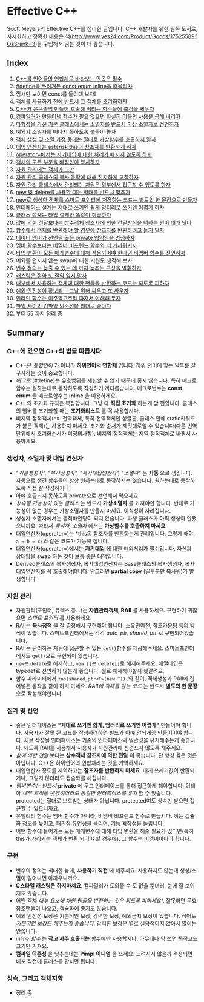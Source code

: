 # Effective C++

Scott Meyers의 Effective C++를 정리한 글입니다. C++ 개발자를 위한 필독 도서로, 자세한하고 정확한 내용은 책(<http://www.yes24.com/Product/Goods/17525589?OzSrank=3>)을 구입해서 읽는 것이 더 좋습니다.

## Index

01. [C++를 언어들의 연합체로 바라보는 안목은 필수](docs/ch01.md)
02. [#define을 쓰려거든 const enum inline을 떠올리자](docs/ch02.md)
03. 낌새만 보이면 const를 들이대 보자!
04. [객체를 사용하기 전에 반드시 그 객체를 초기화하자](docs/ch04.md)
05. [C++가 은근슬쩍 만들어 호출해 버리는 함수들에 촉각을 세우자](docs/ch05.md)
06. [컴파일러가 만들어낸 함수가 필요 없으면 확실히 이들의 사용을 금해 버리자](docs/ch06.md)
07. [다형성을 가진 기본 클래스에서는 소멸자를 반드시 가상 소멸자로 선언하자](docs/ch07.md)
08. 예외가 소멸자를 떠나지 못하도록 붙들어 놓자
09. [객체 생성 및 소멸 과정 중에는 절대로 가상함수를 호출하지 말자](docs/ch09.md)
10. [대입 연산자는 asterisk this의 참조자를 반환하게 하자](docs/ch10.md)
11. [operator=에서는 자기대입에 대한 처리가 빠지지 않도록 하자](docs/ch11.md)
12. [객체의 모든 부분을 빠짐없이 복사하자](docs/ch12.md)
13. [자원 관리에는 객체가 그만](docs/ch13.md)
14. [자원 관리 클래스의 복사 동작에 대해 진지하게 고찰하자](docs/ch14.md)
15. [자원 관리 클래스에서 관리되는 자원은 외부에서 접근할 수 있도록 하자](docs/ch15.md)
16. [new 및 delete를 사용할 때는 형태를 반드시 맞추자](docs/ch16.md)
17. [new로 생성한 객체를 스마트 포인터에 저장하는 코드는 별도의 한 문장으로 만들자](docs/ch17.md)
18. [인터페이스 설계는 제대로 쓰기엔 쉽게 엉터리로 쓰기엔 어렵게 하자](docs/ch18.md)
19. [클래스 설계는 타입 설계와 똑같이 취급하자](docs/ch19.md)
20. [값에 의한 전달보다는 상수객체 참조자에 의한 전달방식을 택하는 편이 대개 낫다](docs/ch20.md)
21. [함수에서 객체를 반환해야 할 경우에 참조자를 반환하려고 들지 말자](docs/ch21.md)
22. [데이터 멤버가 선언될 곳은 private 영역임을 명심하자](docs/ch22.md)
23. [멤버 함수보다는 비멤버 비프렌드 함수와 더 가까워지자](docs/ch23.md)
24. [타입 변환이 모든 매개변수에 대해 적용되어야 한다면 비멤버 함수를 전언하자](docs/ch24.md)
25. 예외를 던지지 않는 swap에 대한 지원도 생각해 보자
26. [변수 정의는 늦출 수 있는 데 까지 늦추는 근성을 발휘하자](docs/ch26.md)
27. [캐스팅은 절약 또 절약 잊지 말자](docs/ch27.md)
28. [내부에서 사용하는 객체에 대한 핸들을 반환하는 코드는 되도록 피하자](docs/ch28.md)
29. [예외 안전성이 확보되는 그날 위해 싸우고 또 싸우자](docs/ch29.md)
30. [인라인 함수는 미주알고주알 따져서 이해해 두자](docs/ch30.md)
31. [파일 사이의 컴파일 의존성을 최대로 줄이자](docs/ch31.md)
32. 부터 55 까지 정리 중

## Summary

### C++에 왔으면 C++의 법을 따릅시다

- C++은 *통합언어* 가 아니라 **하위언어의 연합체** 입니다.
  하위 언어에 맞는 말투를 잘 구사하는 것이 중요합니다.
- *매크로* (#define)는 유효범위를 제한할 수 없기 때문에 좋지 않습니다.
  특히 매크로함수는 원하는대로 동작하도록 작성하기 까다롭습니다.
  매크로변수는 **const, enum** 을 매크로함수는 **inline** 을 이용하세요.
- C++의 초기화 규칙은 복잡합니다. 그냥 다 **직접 초기화** 하는게 맘 편합니다.
  클래스의 멤버를 초기화할 때는 **초기화리스트** 를 꼭 사용합시다.
- 비지역 정적객체(ex. 전역객체, 특히 전역객체인 싱글톤, 클래스 안에 static키워드가 붙은 객체)는 사용하지 마세요.
  초기화 순서가 제멋대로일 수 있습니다(다른 번역단위에서 초기화순서가 미정의사항).
  비지역 정적객체는 지역 정적객체로 바꿔서 사용하세요.

### 생성자, 소멸자 및 대입 연산자

- *"기본생성자", "복사생성자", "복사대입연산자", "소멸자"* 는 **자동** 으로 생깁니다.
  자동으로 생긴 함수들이 항상 원하는대로 동작하지는 않습니다.
  원하는대로 동작하도록 직접 잘 작성하거나,
- 아얘 호출되지 못하도록 private으로 선언해서 막으세요.
- *상속될 가능성이 있는 클래스* 는 반드시 **가상소멸자** 를 가져야만 합니다.
  반대로 가능성이 없는 경우는 가상소멸자를 만들지 마세요. 이식성이 사라집니다.
- 생성자 소멸자에서는 동적바인딩이 되지 않습니다. 파생 클래스가 아직 생성아 안됐으니까요.
  따라서 *생성자, 소멸자* 에서는 **가상함수를 호출하지 마세요**
- 대입연산자(operator=)는 \*this의 참조자를 반환하는게 관례입니다.
  그렇게 해야, ```a = b = c;```와 같은 코드가 가능해 집니다.
- 대입연산자(operator=)에서는 **자기대입** 에 대한 예외처리가 필수입니다.
  자신과 상대방을 **swap** 하는 것이 보통 좋은 대책입니다.
- Derived클래스의 복사생성자, 복사대입연산자는 Base클래스의 복사생성자, 복사대입연산자를 꼭 호출해야합니다.
  안그러면 **partial copy** (일부분만 복사됨)가 발생합니다.

### 자원 관리

- 자원관리(포인터, 뮤텍스 등...)는 **자원관리객체, RAII** 를 사용하세요.
  구현하기 귀찮으면 *스마트 포인터* 를 사용하세요.
- RAII는 **복사정책** 을 잘 결정해서 구현해야 합니다.
  소유권이전, 참조카운팅 등의 방식이 있습니다.
  스마트포인터에서는 각각 *auto_ptr, shared_ptr* 로 구현되어있습니다.
- RAII는 관리하는 자원에 접근할 수 있는 ```get()```함수를 제공해주세요.
  스마트포인터에서도 ```get()```으로 구현되어 있습니다.
- ```new```는 ```delete```로 해제하고, ```new []```는 ```delete[]```로 해제해주세요.
  배열타입은 typedef로 선언하지 않는게 좋습니다. 뭘로 해제해야할지 헷갈려요.
- 함수 파라미터에서 ```foo(shared_ptr<T>(new T));```와 같이, 객체생성과 RAII에 집어넣은 동작을 같이 하지 마세요.
  *RAII에 객체를 담는 코드* 는 반드시 **별도의 한 문장** 으로 작성해야합니다.

### 설계 및 선언

- 좋은 인터페이스는 **"제대로 쓰기엔 쉽게, 엉터리로 쓰기엔 어렵게"** 만들어야 합니다.
  사용자가 잘못 된 코드를 작성하려하면 빌드가 아얘 안되게끔 만들어어야 합니다.
  새로 작성될 인터페이스는 기존의 인터페이스와 일관성을 유지해주는게 좋습니다.
  되도록 RAII를 사용해서 사용자가 자원관리에 신경쓰지 않도록 해주세요.
- *값에 의한 전달* 보다는 **상수객체 참조자에 의한 전달** 이 좋습니다.
  단 항상 옳은 것은 아닙니다. C++은 하위언어의 연합체라는 것을 기억하세요.
- 대입연산자 정도를 제외하고는 **참조자를 반환하지 마세요**.
  대게 쓰레기값이 반환되거나, 그렇지 않더라도 캡슐화를 해칩니다.
- *멤버변수는 반드시* **private** 에 두고 인터페이스를 통해 접근하게 해야합니다.
  이래야 *내부 로직을 변경하더라도 동일한 인터페이스를 유지* 할 수 있습니다.
  protected는 절대로 보호받는 상태가 아닙니다.
  protected여도 상속만 받으면 접근할 수 있으니까요.
- 유틸리티 함수는 멤버 함수가 아니라, 비멤버 비프렌드 함수로 만듭시다.
  이는 캡슐화 정도를 높이고, 패키징 유연성을 올리며, 기능 확장성을 늘립니다.
- 어떤 함수에 들어가는 모든 매개변수에 대해 타입 변환을 해줄 필요가 있다면(특히 this가 가리키는 객체가 변환 되어야 할 경우에), 그 함수는 비멤버이어야 합니다.

### 구현

- 변수의 정의는 최대한 늦게, **사용하기 직전** 에 해주세요.
  사용하지도 않는데 생성/소멸이 일어나면 아까우니까요.
- **C스타일 캐스팅은 하지마세요**.
  컴파일러가 도와줄 수 도 없을 뿐더러, 눈에 잘 보이지도 않습니다.
- 어떤 객체 *내부 요소에 대한 핸들을 반환하는 것은 되도록 피하세요**.
  잘못하면 무효참조핸들이 나오고, 캡슐화에 좋지도 않습니다.
- 예외 안전성 보장은 기본적인 보장, 강력한 보장, 예외금지 보장이 있습니다.
  적어도 *기본적인 보장은 해주는게 좋습니다*.
  강력한 보장은 별로 실용적이지 않아서 많이는 안씁니다.
- *inline 함수* 는 **작고 자주 호출되는** 함수에만 사용합시다.
  아무데나 막 쓰면 목적코드 크기만 커져요.
- **컴파일 의존성** 을 낮추는데는 **Pimpl 이디엄** 을 쓰세요.
  느려지지 않을까 걱정되면 배포 직전에 클래스를 합치면 됩니다.

### 상속, 그리고 객체지향

- 정리 중
